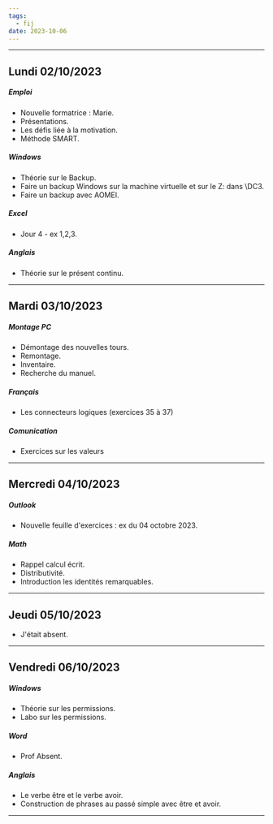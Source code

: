 ```yaml
---
tags:
  - fij
date: 2023-10-06
---
```

---
## Lundi 02/10/2023
##### Emploi
- Nouvelle formatrice : Marie.
- Présentations.
- Les défis liée à la motivation.
- Méthode SMART.
##### Windows
- Théorie sur le Backup.
- Faire un backup Windows sur la machine virtuelle et sur le Z: dans \\DC3.
- Faire un backup avec AOMEI.
##### Excel
- Jour 4 - ex 1,2,3.
##### Anglais
- Théorie sur le présent continu.

---

## Mardi 03/10/2023
##### Montage PC
- Démontage des nouvelles tours.
- Remontage.
- Inventaire.
- Recherche du manuel.
##### Français
- Les connecteurs logiques (exercices 35 à 37)
##### Comunication
- Exercices sur les valeurs

---

## Mercredi 04/10/2023
##### Outlook
- Nouvelle feuille d'exercices : ex du 04 octobre 2023.
##### Math
- Rappel calcul écrit.
- Distributivité.
- Introduction les identités remarquables.

---

## Jeudi 05/10/2023
- J'était absent.

---

## Vendredi 06/10/2023
##### Windows
- Théorie sur les permissions.
- Labo sur les permissions.
##### Word
- Prof Absent.
##### Anglais
- Le verbe être et le verbe avoir.
- Construction de phrases au passé simple avec être et avoir.
---